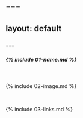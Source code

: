 # ---
## layout: default
### ---

##### {% include 01-name.md %}

<br>

{% include 02-image.md %}

<br>

{% include 03-links.md %}

